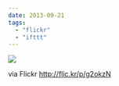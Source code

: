 ```yaml
---
date: 2013-09-21
tags: 
  - "flickr"
  - "ifttt"
---
```


![](http://farm6.staticflickr.com/5482/9861026356_3e6ccb85dc_b.jpg)  

  
  
via Flickr http://flic.kr/p/g2okzN
